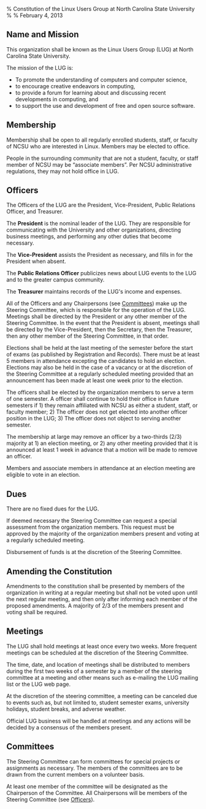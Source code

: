 % Constitution of the Linux Users Group at North Carolina State University
%
% February 4, 2013

## Name and Mission

This organization shall be known as the Linux Users Group (LUG) at North
Carolina State University.

The mission of the LUG is:

* To promote the understanding of computers and computer science,
* to encourage creative endeavors in computing,
* to provide a forum for learning about and discussing recent developments in computing, and
* to support the use and development of free and open source software.


## Membership

Membership shall be open to all regularly enrolled students, staff, or
faculty of NCSU who are interested in Linux. Members may be elected to
office.

People in the surrounding community that are not a student, faculty, or
staff member of NCSU may be “associate members”. Per NCSU administrative
regulations, they may not hold office in LUG.


## Officers

The Officers of the LUG are the President, Vice-President, Public Relations
Officer, and Treasurer.

The **President** is the nominal leader of the LUG. They are responsible
for communicating with the University and other organizations, directing
business meetings, and performing any other duties that become necessary.

The **Vice-President** assists the President as necessary, and fills in
for the President when absent.

The **Public Relations Officer** publicizes news about LUG events to the
LUG and to the greater campus community.

The **Treasurer** maintains records of the LUG's income and expenses.

All of the Officers and any Chairpersons (see [Committees](#committees))
make up the Steering Committee, which is responsible for the operation of
the LUG. Meetings shall be directed by the President or any other member
of the Steering Committee. In the event that the President is absent,
meetings shall be directed by the Vice-President, then the Secretary,
then the Treasurer, then any other member of the Steering Committee, in
that order.

Elections shall be held at the last meeting of the semester before the
start of exams (as published by Registration and Records). There must be
at least 5 members in attendance excepting the candidates to hold an
election. Elections may also be held in the case of a vacancy or at the
discretion of the Steering Committee at a regularly scheduled meeting
provided that an announcement has been made at least one week prior to
the election.

The officers shall be elected by the organization members to serve a
term of one semester. A officer shall continue to hold their office in
future semesters if 1) they remain affiliated with NCSU as either a
student, staff, or faculty member; 2) The officer does not get elected
into another officer position in the LUG; 3) The officer does not object
to serving another semester.

The membership at large may remove an officer by a two-thirds (2/3)
majority at 1) an election meeting, or 2) any other meeting provided
that it is announced at least 1 week in advance that a motion will be
made to remove an officer.

Members and associate members in attendance at an election meeting are
eligible to vote in an election.


## Dues

There are no fixed dues for the LUG.

If deemed necessary the Steering Committee can request a special
assessment from the organization members. This request must be approved
by the majority of the organization members present and voting at a
regularly scheduled meeting.

Disbursement of funds is at the discretion of the Steering Committee.


## Amending the Constitution

Amendments to the constitution shall be presented by members of the
organization in writing at a regular meeting but shall not be voted upon
until the next regular meeting, and then only after informing each
member of the proposed amendments. A majority of 2/3 of the members
present and voting shall be required.


## Meetings

The LUG shall hold meetings at least once every two weeks. More frequent
meetings can be scheduled at the discretion of the Steering Committee.

The time, date, and location of meetings shall be distributed to members
during the first two weeks of a semester by a member of the steering
committee at a meeting and other means such as e-mailing the LUG mailing
list or the LUG web page.

At the discretion of the steering committee, a meeting can be canceled
due to events such as, but not limited to, student semester exams,
university holidays, student breaks, and adverse weather.

Official LUG business will be handled at meetings and any actions will
be decided by a consensus of the members present.


## Committees

The Steering Committee can form committees for special projects or
assignments as necessary. The members of the committees are to be drawn
from the current members on a volunteer basis.

At least one member of the committee will be designated as the
Chairperson of the Committee. All Chairpersons will be members of the
Steering Committee (see [Officers](#officers)).
